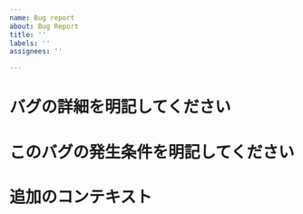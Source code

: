 ```yaml
---
name: Bug report
about: Bug Report
title: ''
labels: ''
assignees: ''

---
```


# バグの詳細を明記してください

# このバグの発生条件を明記してください

# 追加のコンテキスト
